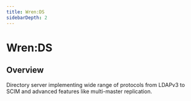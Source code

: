 ```yaml
---
title: Wren:DS
sidebarDepth: 2
---
```



# Wren:DS

## Overview

Directory server implementing wide range of protocols from LDAPv3 to SCIM and advanced features like multi-master replication.
